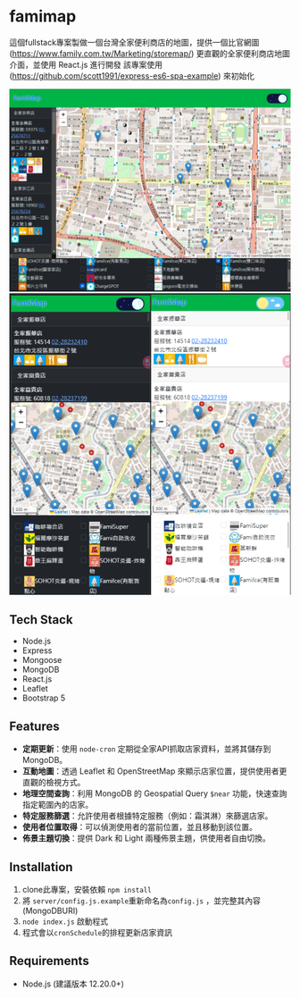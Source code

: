 # famimap

這個fullstack專案製做一個台灣全家便利商店的地圖，提供一個比官網圖 (https://www.family.com.tw/Marketing/storemap/) 更直觀的全家便利商店地圖介面，並使用 React.js 進行開發
該專案使用 (https://github.com/scott1991/express-es6-spa-example) 來初始化

![screenshot1](READMEassets/p1.png)
![screenshot1](READMEassets/p2.png)

## Tech Stack

- Node.js
- Express
- Mongoose
- MongoDB
- React.js
- Leaflet
- Bootstrap 5

## Features

- **定期更新**：使用 `node-cron` 定期從全家API抓取店家資料，並將其儲存到 MongoDB。
- **互動地圖**：透過 Leaflet 和 OpenStreetMap 來顯示店家位置，提供使用者更直觀的檢視方式。
- **地理空間查詢**：利用 MongoDB 的 Geospatial Query `$near` 功能，快速查詢指定範圍內的店家。
- **特定服務篩選**：允許使用者根據特定服務（例如：霜淇淋）來篩選店家。
- **使用者位置取得**：可以偵測使用者的當前位置，並且移動到該位置。
- **佈景主題切換**：提供 Dark 和 Light 兩種佈景主題，供使用者自由切換。


## Installation
1. clone此專案，安裝依賴 `npm install`
2. 將 `server/config.js.example`重新命名為`config.js` ，並完整其內容(MongoDBURI)
3. `node index.js` 啟動程式
4. 程式會以`cronSchedule`的排程更新店家資訊

## Requirements

- Node.js (建議版本 12.20.0+)
